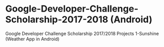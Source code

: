 # Google-Developer-Challenge-Scholarship-2017-2018 (Android)
Google Developer Challenge Scholarship 2017/2018 Projects
1-Sunshine (Weather App in Android)
